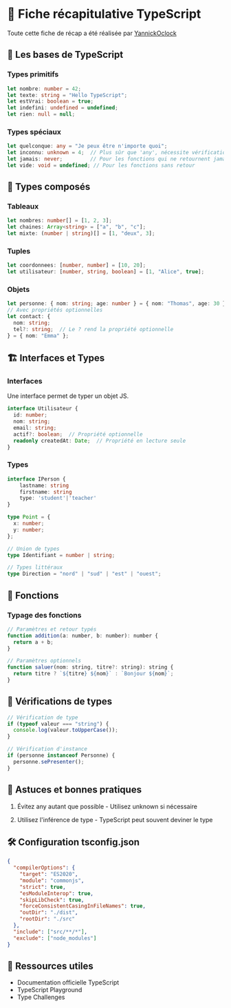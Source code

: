 # 🚀 Fiche récapitulative TypeScript

Toute cette fiche de récap a été réalisée par [YannickOclock](https://github.com/YannickOclock)

## 📌 Les bases de TypeScript

### Types primitifs
```ts
let nombre: number = 42;
let texte: string = "Hello TypeScript";
let estVrai: boolean = true;
let indefini: undefined = undefined;
let rien: null = null;
```

### Types spéciaux
```ts
let quelconque: any = "Je peux être n'importe quoi";
let inconnu: unknown = 4;  // Plus sûr que 'any', nécessite vérification
let jamais: never;         // Pour les fonctions qui ne retournent jamais
let vide: void = undefined; // Pour les fonctions sans retour
```

## 🧩 Types composés

### Tableaux
```ts
let nombres: number[] = [1, 2, 3];
let chaines: Array<string> = ["a", "b", "c"];
let mixte: (number | string)[] = [1, "deux", 3];
```

### Tuples
```ts
let coordonnees: [number, number] = [10, 20];
let utilisateur: [number, string, boolean] = [1, "Alice", true];
```

### Objets
```ts
let personne: { nom: string; age: number } = { nom: "Thomas", age: 30 };
// Avec propriétés optionnelles
let contact: { 
  nom: string; 
  tel?: string;  // Le ? rend la propriété optionnelle
} = { nom: "Emma" };
```

## 🏗️ Interfaces et Types

### Interfaces

Une interface permet de typer un objet JS.
```ts
interface Utilisateur {
  id: number;
  nom: string;
  email: string;
  actif?: boolean;  // Propriété optionnelle
  readonly createdAt: Date;  // Propriété en lecture seule
}
```

### Types

```ts
interface IPerson {
    lastname: string
    firstname: string
    type: 'student'|'teacher'
}

type Point = {
  x: number;
  y: number;
};

// Union de types
type Identifiant = number | string;

// Types littéraux
type Direction = "nord" | "sud" | "est" | "ouest";
```

## 🔄 Fonctions

### Typage des fonctions

```js
// Paramètres et retour typés
function addition(a: number, b: number): number {
  return a + b;
}

// Paramètres optionnels
function saluer(nom: string, titre?: string): string {
  return titre ? `${titre} ${nom}` : `Bonjour ${nom}`;
}
```

## 🔄 Vérifications de types

```js
// Vérification de type
if (typeof valeur === "string") {
  console.log(valeur.toUpperCase());
}

// Vérification d'instance
if (personne instanceof Personne) {
  personne.sePresenter();
}
```

## 🧠 Astuces et bonnes pratiques

1. Évitez any autant que possible - Utilisez unknown si nécessaire

2. Utilisez l'inférence de type - TypeScript peut souvent deviner le type

## 🛠️ Configuration tsconfig.json
```json
{
  "compilerOptions": {
    "target": "ES2020",
    "module": "commonjs",
    "strict": true,
    "esModuleInterop": true,
    "skipLibCheck": true,
    "forceConsistentCasingInFileNames": true,
    "outDir": "./dist",
    "rootDir": "./src"
  },
  "include": ["src/**/*"],
  "exclude": ["node_modules"]
}
```

## 🔗 Ressources utiles
- Documentation officielle TypeScript
- TypeScript Playground
- Type Challenges
